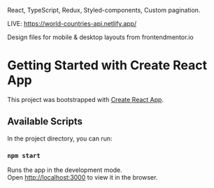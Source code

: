 React, TypeScript, Redux, Styled-components, Custom pagination.

LIVE: https://world-countries-api.netlify.app/

Design files for mobile & desktop layouts from frontendmentor.io


# Getting Started with Create React App

This project was bootstrapped with [Create React App](https://github.com/facebook/create-react-app).

## Available Scripts

In the project directory, you can run:

### `npm start`

Runs the app in the development mode.\
Open [http://localhost:3000](http://localhost:3000) to view it in the browser.
